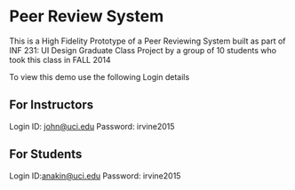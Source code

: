 # Peer Review System

This is a High Fidelity Prototype of a Peer Reviewing System built as part of INF 231: UI Design Graduate Class Project by a group of 10 students who took this class in FALL 2014

To view this demo use the following Login details

For Instructors
---------------
Login ID: john@uci.edu
Password: irvine2015

For Students
--------------
Login ID:anakin@uci.edu
Password: irvine2015


